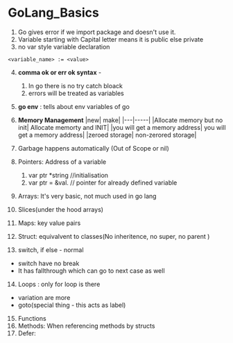 # GoLang_Basics

1. Go gives error if we import package and doesn't use it.
2. Variable starting with Capital letter means it is public else private 
3. no var style variable declaration

`<variable_name> := <value>`

4. **comma ok or err ok  syntax** - 
   1. In go there is no try catch bloack
   2. errors will be treated as variables
5. **go env** : tells about env variables of go

6. **Memory Management**
    |new| make|
    |---|-----|
    |Allocate memory but no init| Allocate memorty and INIT|
    |you will get a memory address| you will get a memory address|
    |zeroed storage| non-zerored storage|
7. Garbage happens automatically (Out of Scope or nil)
8. Pointers: Address of a variable
   1. var ptr *string //initialisation
   2. var ptr = &val. // pointer for already defined variable
9. Arrays: It's very basic, not much used in go lang
10. Slices(under the hood arrays)
11. Maps: key value pairs
12. Struct: equivalvent to classes(No inheritence, no super, no parent )
13. switch, if else - normal
   - switch have no break
   - It has fallthrough which can go to next case as well
14. Loops : only for loop is there
   - variation are more
   - goto(special thing - this acts as label)

15. Functions
16. Methods: When referencing methods by structs
17. Defer: 